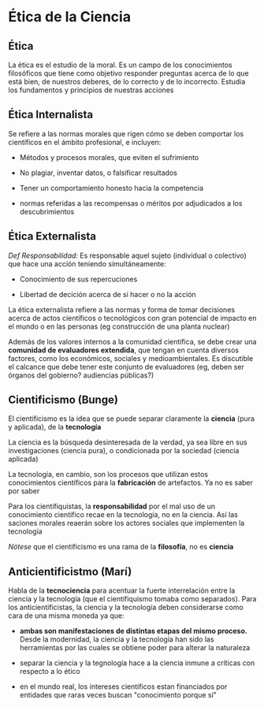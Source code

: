 # Ética de la Ciencia

## Ética

La ética es el estudio de la moral. Es un campo de los conocimientos
filosóficos que tiene como objetivo responder preguntas acerca de lo que
está bien, de nuestros deberes, de lo correcto y de lo incorrecto. Estudia
los fundamentos y principios de nuestras acciones

## Ética Internalista

Se refiere a las normas morales que rigen cómo se deben comportar los
científicos en el ámbito profesional, e incluyen:

* Métodos y procesos morales, que eviten el sufrimiento

* No plagiar, inventar datos, o falsificar resultados

* Tener un comportamiento honesto hacia la competencia

* normas referidas a las recompensas o méritos por adjudicados a los
    descubrimientos

## Ética Externalista

_Def Responsabilidad:_ Es responsable aquel sujeto (individual o colectivo)
que hace una acción teniendo simultáneamente:

* Conocimiento de sus repercuciones

* Libertad de decición acerca de si hacer o no la acción

La ética externalista refiere a las normas y forma de tomar decisiones
acerca de actos científicos o tecnológicos con gran potencial de impacto en
el mundo o en las personas (eg construcción de una planta nuclear)

Además de los valores internos a la comunidad científica, se debe crear una
**comunidad de evaluadores extendida**, que tengan en cuenta diversos
factores, como los económicos, sociales y medioambientales. Es discutible el
calcance que debe tener este conjunto de evaluadores (eg, deben ser órganos
del gobierno? audiencias públicas?)

## Cientificismo (Bunge)

El cientificismo es la idea que se puede separar claramente la **ciencia**
(pura y aplicada), de la **tecnología**

La ciencia es la búsqueda desinteresada de la verdad, ya sea libre en sus
investigaciones (ciencia pura), o condicionada por la sociedad (ciencia
aplicada)

La tecnología, en cambio, son los procesos que utilizan estos conocimientos
científicos para la **fabricación** de artefactos. Ya no es saber por saber

Para los cientifiquistas, la **responsabilidad** por el mal uso de un
conocimiento científico recae en la tecnología, no en la ciencia. Así las
saciones morales reaerán sobre los actores sociales que implementen la
tecnología

_Nótese_ que el cientificismo es una rama de la **filosofía**, no es
**ciencia**

## Anticientificistmo (Marí)

Habla de la **tecnociencia** para acentuar la fuerte interrelación entre la
ciencia y la tecnología (que el cientifiquismo tomaba como separados). Para
los anticientificistas, la ciencia y la tecnología deben considerarse como
cara de una misma moneda ya que:

* **ambas son manifestaciones de distintas etapas del mismo proceso.** Desde
    la modernidad, la ciencia y la tecnología han sido las herramientas por
    las cuales se obtiene poder para alterar la naturaleza

* separar la ciencia y la tegnología hace a la ciencia inmune a críticas con
    respecto a lo ético

* en el mundo real, los intereses científicos estan financiados por
    entidades que raras veces buscan "conocimiento porque sí"
